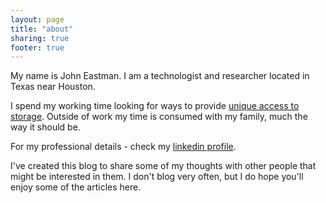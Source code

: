 ```yaml
---
layout: page
title: "about"
sharing: true
footer: true
---
```


My name is John Eastman. I am a technologist and researcher located in
Texas near Houston.

I spend my working time looking for ways to provide
[unique access to storage](http://www.mezeo.com). Outside of work my time
is consumed with my family, much the way it should be.

For my professional details - check my [linkedin profile](http://www.linkedin.com/pub/john-eastman/0/205/495).

I've created this blog to share some of my thoughts with other people that
might be interested in them. I don't blog very often, but I do hope you'll
enjoy some of the articles here.
